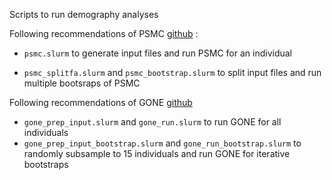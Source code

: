 Scripts to run demography analyses

Following recommendations of PSMC [github](https://github.com/lh3/psmc) : 

+ `psmc.slurm` to generate input files and run PSMC for an individual

+ `psmc_splitfa.slurm` and `psmc_bootstrap.slurm` to split input files and run multiple bootsraps of PSMC

Following recommendations of GONE [github](https://github.com/esrud/GONE)

+ `gone_prep_input.slurm` and `gone_run.slurm` to run GONE for all individuals
+ `gone_prep_input_bootstrap.slurm` and `gone_run_bootstrap.slurm` to randomly subsample to 15 individuals and run GONE for iterative bootstraps
